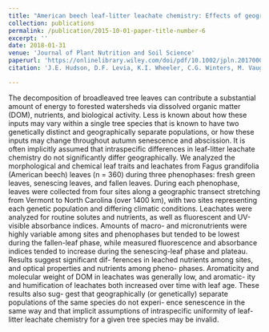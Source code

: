 ```yaml
---
title: "American beech leaf‐litter leachate chemistry: Effects of geography and phenophase"
collection: publications
permalink: /publication/2015-10-01-paper-title-number-6
excerpt: ''
date: 2018-01-31
venue: 'Journal of Plant Nutrition and Soil Science'
paperurl: 'https://onlinelibrary.wiley.com/doi/pdf/10.1002/jpln.201700074'
citation: 'J.E. Hudson, D.F. Levia, K.I. Wheeler, C.G. Winters, M. Vaughan, J. Chace, R. Sleeper (2018). &quot;American beech leaf-litter leachate chemistry: effects of geography and phenophase.&quot; <i>Journal of Plant Nutrition and Soil Science</i> 181(2):287-295.'

---
```

The decomposition of broadleaved tree leaves can contribute a substantial amount of energy to forested watersheds via dissolved organic matter (DOM), nutrients, and biological activity. Less is known about how these inputs may vary within a single tree species that is known to have two genetically distinct and geographically separate populations, or how these inputs may change throughout autumn senescence and abscission. It is often implicitly assumed that intraspecific differences in leaf-litter leachate chemistry do not significantly differ geographically. We analyzed the morphological and chemical leaf traits and leachates from Fagus grandifolia (American beech) leaves (n = 360) during three phenophases: fresh green leaves, senescing leaves, and fallen leaves. During each phenophase, leaves were collected from four sites along a geographic transect stretching from Vermont to North Carolina (over 1400 km), with two sites representing each genetic population and differing climatic conditions. Leachates were analyzed for routine solutes and nutrients, as well as fluorescent and UV-visible absorbance indices. Amounts of macro- and micronutrients were highly variable among sites and phenophases but tended to be lowest during the fallen-leaf phase, while measured fluorescence and absorbance indices tended to increase during the senescing-leaf phase and plateau. Results suggest significant dif- ferences in leached nutrients among sites, and optical properties and nutrients among pheno- phases. Aromaticity and molecular weight of DOM in leachates was generally low, and aromatic- ity and humification of leachates both increased over time with leaf age. These results also sug- gest that geographically (or genetically) separate populations of the same species do not experi- ence senescence in the same way and that implicit assumptions of intraspecific uniformity of leaf-litter leachate chemistry for a given tree species may be invalid.
